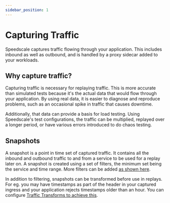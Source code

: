 ```yaml
---
sidebar_position: 1
---
```

# Capturing Traffic

Speedscale captures traffic flowing through your application.
This includes inbound as well as outbound, and is handled by a proxy sidecar added to your workloads.

## Why capture traffic?

Capturing traffic is necessary for replaying traffic.
This is more accurate than simulated tests because it's the actual data that would flow through your application.
By using real data, it is easier to diagnose and reproduce problems, such as an occasional spike in traffic that causes downtime.

Additionally, that data can provide a basis for load testing.
Using Speedscale's test configurations, the traffic can be multiplied, replayed over a longer period, or have various errors introduced to do chaos testing.

## Snapshots

A snapshot is a point in time set of captured traffic. It contains all the inbound and outbound traffic to and from a service to be used for a replay later on. A snapshot is created using a set of filters, the minimum set being the service and time range. More filters can be added [as shown here](../guides/creating-a-snapshot.md).

In addition to filtering, snapshots can be transformed before use in replays. For eg. you may have timestamps as part of the header in your captured ingress and your application rejects timestamps older than an hour. You can configure [Traffic Transforms to achieve this](../reference/transform-traffic/README.md).
